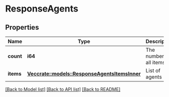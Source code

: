 # ResponseAgents

## Properties

Name | Type | Description | Notes
------------ | ------------- | ------------- | -------------
**count** | **i64** | The number of all items | 
**items** | [**Vec<crate::models::ResponseAgentsItemsInner>**](ResponseAgents_items_inner.md) | List of agents | 

[[Back to Model list]](../README.md#documentation-for-models) [[Back to API list]](../README.md#documentation-for-api-endpoints) [[Back to README]](../README.md)


